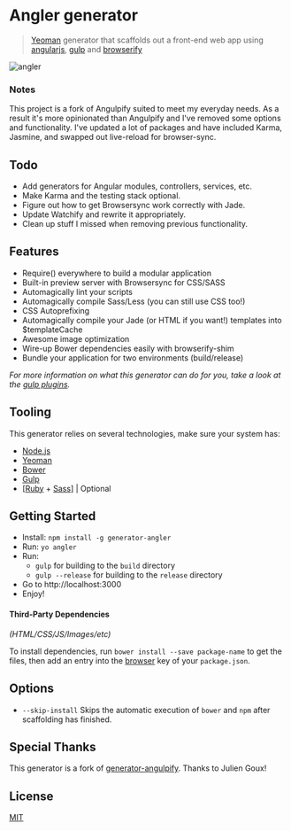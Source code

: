 
# Angler generator 

> [Yeoman](http://yeoman.io) generator that scaffolds out a front-end web app using [angularjs](https://angularjs.org/), [gulp](http://gulpjs.com/) and [browserify](http://browserify.org/)

![angler](http://i.imgur.com/qC3Nbe9.jpg 'an angler')

### Notes

This project is a fork of Angulpify suited to meet my everyday needs. As a result it's more opinionated than Angulpify and I've
removed some options and functionality.  I've updated a lot of packages
and have included Karma, Jasmine, and swapped out live-reload for
browser-sync.  

## Todo

* Add generators for Angular modules, controllers, services, etc.
* Make Karma and the testing stack optional.
* Figure out how to get Browsersync work correctly with Jade.  
* Update Watchify and rewrite it appropriately. 
* Clean up stuff I missed when removing previous functionality.

## Features

* Require() everywhere to build a modular application
* Built-in preview server with Browsersync for CSS/SASS
* Automagically lint your scripts
* Automagically compile Sass/Less (you can still use CSS too!)
* CSS Autoprefixing
* Automagically compile your Jade (or HTML if you want!) templates into $templateCache
* Awesome image optimization
* Wire-up Bower dependencies easily with browserify-shim
* Bundle your application for two environments (build/release)

*For more information on what this generator can do for you, take a look at the [gulp plugins](generators/app/templates/_package.json).*

## Tooling

This generator relies on several technologies, make sure your system has:
- [Node.js](http://nodejs.org)
- [Yeoman](http://yeoman.io/learning/index.html)
- [Bower](http://bower.io/#install-bower)
- [Gulp](http://gulpjs.com)
- [[Ruby](https://www.ruby-lang.org/en/installation/) + [Sass](http://sass-lang.com/install)] | Optional


## Getting Started

- Install: `npm install -g generator-angler`
- Run: `yo angler`
- Run:
  * `gulp` for building to the `build` directory
  * `gulp --release` for building to the `release` directory
- Go to http://localhost:3000
- Enjoy!


#### Third-Party Dependencies

*(HTML/CSS/JS/Images/etc)*

To install dependencies, run `bower install --save package-name` to get the files, then add an entry into the [browser](generators/app/templates/_package.json#L41) key of your `package.json`.


## Options

- `--skip-install`
  Skips the automatic execution of `bower` and `npm` after scaffolding has finished.


## Special Thanks

This generator is a fork of [generator-angulpify](https://www.npmjs.com/package/generator-angulpify). Thanks to Julien Goux!

## License

[MIT](https://tldrlegal.com/license/mit-license)
